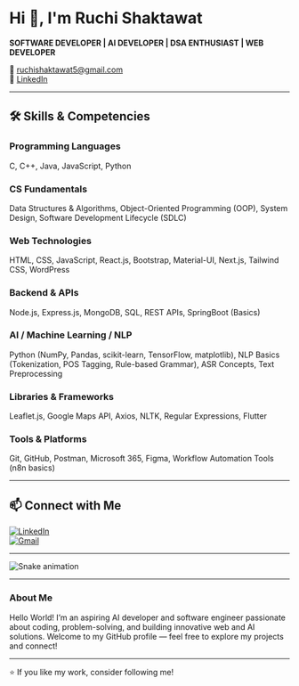 # Hi 👋, I'm Ruchi Shaktawat

**SOFTWARE DEVELOPER | AI DEVELOPER | DSA ENTHUSIAST | WEB DEVELOPER**

📧 [ruchishaktawat5@gmail.com](mailto:ruchishaktawat5@gmail.com)  
🔗 [LinkedIn](https://linkedin.com/in/ruchi-shaktawat-3b321a303)  

---

## 🛠️ Skills & Competencies

### Programming Languages
C, C++, Java, JavaScript, Python

### CS Fundamentals
Data Structures & Algorithms, Object-Oriented Programming (OOP), System Design, Software Development Lifecycle (SDLC)

### Web Technologies
HTML, CSS, JavaScript, React.js, Bootstrap, Material-UI, Next.js, Tailwind CSS, WordPress

### Backend & APIs
Node.js, Express.js, MongoDB, SQL, REST APIs, SpringBoot (Basics)

### AI / Machine Learning / NLP
Python (NumPy, Pandas, scikit-learn, TensorFlow, matplotlib), NLP Basics (Tokenization, POS Tagging, Rule-based Grammar), ASR Concepts, Text Preprocessing

### Libraries & Frameworks
Leaflet.js, Google Maps API, Axios, NLTK, Regular Expressions, Flutter

### Tools & Platforms
Git, GitHub, Postman, Microsoft 365, Figma, Workflow Automation Tools (n8n basics)

---

## 📫 Connect with Me

[![LinkedIn](https://img.shields.io/badge/-LinkedIn-0A66C2?style=for-the-badge&logo=linkedin&logoColor=white)](https://linkedin.com/in/ruchi-shaktawat-3b321a303)  
[![Gmail](https://img.shields.io/badge/-Gmail-D14836?style=for-the-badge&logo=gmail&logoColor=white)](mailto:ruchishaktawat5@gmail.com)

---

![Snake animation](https://github.com/Ruchi2117/Ruchi2117/blob/output/github-contribution-grid-snake.svg)

---

### About Me

Hello World! I’m an aspiring AI developer and software engineer passionate about coding, problem-solving, and building innovative web and AI solutions. Welcome to my GitHub profile — feel free to explore my projects and connect!

---

⭐ If you like my work, consider following me!

